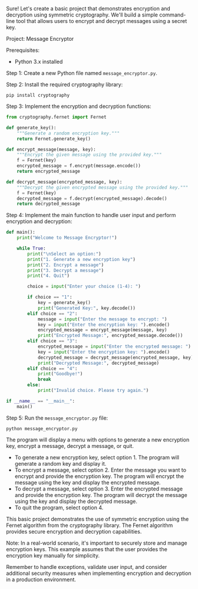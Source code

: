 Sure! Let's create a basic project that demonstrates encryption and decryption using symmetric cryptography. We'll build a simple command-line tool that allows users to encrypt and decrypt messages using a secret key.

Project: Message Encryptor

Prerequisites:
- Python 3.x installed

Step 1: Create a new Python file named `message_encryptor.py`.

Step 2: Install the required cryptography library:
```
pip install cryptography
```

Step 3: Implement the encryption and decryption functions:
```python
from cryptography.fernet import Fernet

def generate_key():
    """Generate a random encryption key."""
    return Fernet.generate_key()

def encrypt_message(message, key):
    """Encrypt the given message using the provided key."""
    f = Fernet(key)
    encrypted_message = f.encrypt(message.encode())
    return encrypted_message

def decrypt_message(encrypted_message, key):
    """Decrypt the given encrypted message using the provided key."""
    f = Fernet(key)
    decrypted_message = f.decrypt(encrypted_message).decode()
    return decrypted_message
```

Step 4: Implement the main function to handle user input and perform encryption and decryption:
```python
def main():
    print("Welcome to Message Encryptor!")

    while True:
        print("\nSelect an option:")
        print("1. Generate a new encryption key")
        print("2. Encrypt a message")
        print("3. Decrypt a message")
        print("4. Quit")

        choice = input("Enter your choice (1-4): ")

        if choice == "1":
            key = generate_key()
            print("Generated Key:", key.decode())
        elif choice == "2":
            message = input("Enter the message to encrypt: ")
            key = input("Enter the encryption key: ").encode()
            encrypted_message = encrypt_message(message, key)
            print("Encrypted Message:", encrypted_message.decode())
        elif choice == "3":
            encrypted_message = input("Enter the encrypted message: ").encode()
            key = input("Enter the encryption key: ").encode()
            decrypted_message = decrypt_message(encrypted_message, key)
            print("Decrypted Message:", decrypted_message)
        elif choice == "4":
            print("Goodbye!")
            break
        else:
            print("Invalid choice. Please try again.")

if __name__ == "__main__":
    main()
```

Step 5: Run the `message_encryptor.py` file:
```
python message_encryptor.py
```

The program will display a menu with options to generate a new encryption key, encrypt a message, decrypt a message, or quit.

- To generate a new encryption key, select option 1. The program will generate a random key and display it.
- To encrypt a message, select option 2. Enter the message you want to encrypt and provide the encryption key. The program will encrypt the message using the key and display the encrypted message.
- To decrypt a message, select option 3. Enter the encrypted message and provide the encryption key. The program will decrypt the message using the key and display the decrypted message.
- To quit the program, select option 4.

This basic project demonstrates the use of symmetric encryption using the Fernet algorithm from the cryptography library. The Fernet algorithm provides secure encryption and decryption capabilities.

Note: In a real-world scenario, it's important to securely store and manage encryption keys. This example assumes that the user provides the encryption key manually for simplicity.

Remember to handle exceptions, validate user input, and consider additional security measures when implementing encryption and decryption in a production environment.